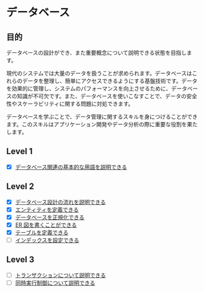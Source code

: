 # データベース

## 目的

データベースの設計ができ、また重要概念について説明できる状態を目指します。

現代のシステムでは大量のデータを扱うことが求められます。データベースはこれらのデータを整理し、簡単にアクセスできるようにする基盤技術です。データを効果的に管理し、システムのパフォーマンスを向上させるために、データベースの知識が不可欠です。また、データベースを使いこなすことで、データの安全性やスケーラビリティに関する問題に対処できます。

データベースを学ぶことで、データ管理に関するスキルを身につけることができます。このスキルはアプリケーション開発やデータ分析の際に重要な役割を果たします。

## Level 1

- [x] [データベース関連の基本的な用語を説明できる](/quest/technologies/database/BASIC.md)

## Level 2

- [x] [データベース設計の流れを説明できる](/quest/technologies/database/FLOW.md)
- [x] [エンティティを定義できる](/quest/technologies/database/ENTITY.md)
- [x] [データベースを正規化できる](/quest/technologies/database/NORMALIZATION.md)
- [x] [ER 図を書くことができる](/quest/technologies/database/ER_DIAGRAM.md)
- [x] [テーブルを定義できる](/quest/technologies/database/TABLE_DEFINITION.md)
- [ ] [インデックスを設定できる](/quest/technologies/database/INDEX.md)

## Level 3

- [ ] [トランザクションについて説明できる](/quest/technologies/database/TRANSACTION.md)
- [ ] [同時実行制御について説明できる](/quest/technologies/database/LOCK.md)
